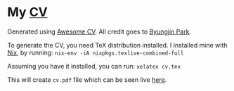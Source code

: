 # My [CV](https://nikitavoloboev.xyz/cv.pdf)
Generated using [Awesome CV](https://github.com/posquit0/Awesome-CV#readme). All credit goes to [Byungjin Park](https://github.com/posquit0).

To generate the CV, you need TeX distribution installed. I installed mine with [Nix](https://nixos.org/nix/), by running:
`nix-env -iA nixpkgs.texlive-combined-full`

Assuming you have it installed, you can run:
`xelatex cv.tex`

This will create `cv.pdf` file which can be seen live [here](https://nikitavoloboev.xyz/cv.pdf).
